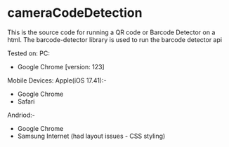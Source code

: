# cameraCodeDetection

This is the source code for running a QR code or Barcode Detector on a html. 
The barcode-detector library is used to run the barcode detector api

Tested on: 
PC:
- Google Chrome [version: 123]

Mobile Devices:
Apple(iOS 17.41):- 
- Google Chrome
- Safari

Andriod:-
- Google Chrome
- Samsung Internet (had layout issues - CSS styling)
